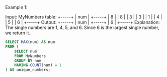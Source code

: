 Example 1:

Input:
MyNumbers table:
+-----+
| num |
+-----+
| 8 |
| 8 |
| 3 |
| 3 |
| 1 |
| 4 |
| 5 |
| 6 |
+-----+
Output:
+-----+
| num |
+-----+
| 6 |
+-----+
Explanation: The single numbers are 1, 4, 5, and 6.
Since 6 is the largest single number, we return it.

```sql
SELECT MAX(num) AS num
FROM (
    SELECT num
    FROM MyNumbers
    GROUP BY num
    HAVING COUNT(num) = 1
) AS unique_numbers;
```
